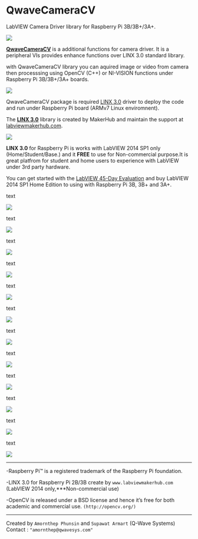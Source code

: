 # QwaveCameraCV

LabVIEW Camera Driver library for Raspberry Pi 3B/3B+/3A+.

![](http://ftp.qwavesys.com/tmp_pics/QwaveCameraCV-08.png)

[**QwaveCameraCV**](https://github.com/QWaveSystems/QwaveCameraCV) is a additional functions for camera driver. It is a peripheral VIs provides enhance functions over LINX 3.0 standard library.

with QwaveCameraCV library you can aquired image or video from camera then processsing using OpenCV (C++) or NI-VISION functions under Raspberry Pi 3B/3B+/3A+ boards.

![](http://ftp.qwavesys.com/tmp_pics/QwaveCameraCV-01.png)

QwaveCameraCV package is required [LINX 3.0](http://sine.ni.com/nips/cds/view/p/lang/en/nid/212478) driver to deploy the code and run under Raspberry Pi board (ARMv7 Linux enviromnent).

The [**LINX 3.0**](https://github.com/MakerHub/LINX/tree/master/LabVIEW) library is created by MakerHub
and maintain the support at [labviewmakerhub.com](https://www.labviewmakerhub.com/doku.php?id=libraries:linx:start).
 
![](http://ftp.qwavesys.com/tmp_pics/QwaveCameraCV-10.png)

**LINX 3.0** for Raspberry Pi is works with LabVIEW 2014 SP1 only (Home/Student/Base.) and it **FREE** to use for Non-commercial purpose.It is great platfrom for student and home users to experience with LabVIEW under 3rd party hardware.

You can get started with the [LabVIEW 45-Day Evaluation](http://ftp.ni.com/support/softlib/labview/labview_development_system/2014%20SP1/2014sp1LV-WinEng.exe) and buy LabVIEW 2014 SP1 Home Edition to using with Raspberry Pi 3B, 3B+ and 3A+.





text

![](http://ftp.qwavesys.com/tmp_pics/QwaveCameraCV-00.png)

text

![](http://ftp.qwavesys.com/tmp_pics/QwaveCameraCV-01.png)

text

![](http://ftp.qwavesys.com/tmp_pics/QwaveCameraCV-02.png)

text

![](http://ftp.qwavesys.com/tmp_pics/QwaveCameraCV-03.png)

text

![](http://ftp.qwavesys.com/tmp_pics/QwaveCameraCV-04.png)

text

![](http://ftp.qwavesys.com/tmp_pics/QwaveCameraCV-05.png)

text

![](http://ftp.qwavesys.com/tmp_pics/QwaveCameraCV-06.png)

text

![](http://ftp.qwavesys.com/tmp_pics/QwaveCameraCV-07.png)

text

![](http://ftp.qwavesys.com/tmp_pics/QwaveCameraCV-08.png)

text

![](http://ftp.qwavesys.com/tmp_pics/QwaveCameraCV-09.png)

text

![](http://ftp.qwavesys.com/tmp_pics/QwaveCameraCV-10.png)

text

![](http://ftp.qwavesys.com/tmp_pics/QwaveCameraCV-11.png)

------------------------------------------------------------------

-Raspberry Pi™ is a registered trademark of the Raspberry Pi foundation.

-LINX 3.0 for Raspberry Pi 2B/3B create by `www.labviewmakerhub.com` (LabVIEW 2014 only,***Non-commercial use)

-OpenCV is released under a BSD license and hence it’s free for both academic and commercial use. `(http://opencv.org/)`

------------------------------------------------------------------
Created by `Amornthep Phunsin` and `Supawat Armart` (Q-Wave Systems)
Contact : `"amornthep@qwavesys.com"`
